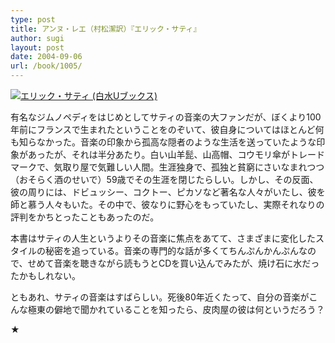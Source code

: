 ```yaml
---
type: post
title: アンヌ・レエ（村松潔訳）『エリック・サティ』
author: sugi
layout: post
date: 2004-09-06
url: /book/1005/
---
```

<a href="http://www.amazon.co.jp/exec/obidos/ASIN/4560073716/chezsugi-22/ref=nosim/" onclick="_gaq.push(['_trackEvent', 'outbound-article', 'http://www.amazon.co.jp/exec/obidos/ASIN/4560073716/chezsugi-22/ref=nosim/', '']);" name="amazletlink" target="_blank"><img src="http://i1.wp.com/ec2.images-amazon.com/images/I/41V31VGKP6L.SL160.jpg?w=660" alt="エリック・サティ (白水Uブックス)" class="alignleft" data-recalc-dims="1" /></a>

有名なジムノペディをはじめとしてサティの音楽の大ファンだが、ぼくより100年前にフランスで生まれたということをのぞいて、彼自身についてはほとんど何も知らなかった。音楽の印象から孤高な隠者のような生活を送っていたような印象があったが、それは半分あたり。白い山羊髭、山高帽、コウモリ傘がトレードマークで、気取り屋で気難しい人間。生涯独身で、孤独と貧窮にさいなまれつつ（おそらく酒のせいで）59歳でその生涯を閉じたらしい。しかし、その反面、彼の周りには、ドビュッシー、コクトー、ピカソなど著名な人々がいたし、彼を師と慕う人々もいた。その中で、彼なりに野心をもっていたし、実際それなりの評判をかちとったこともあったのだ。

本書はサティの人生というよりその音楽に焦点をあてて、さまざまに変化したスタイルの秘密を追っている。音楽の専門的な話が多くてちんぷんかんぷんなので、せめて音楽を聴きながら読もうとCDを買い込んでみたが、焼け石に水だったかもしれない。

ともあれ、サティの音楽はすばらしい。死後80年近くたって、自分の音楽がこんな極東の僻地で聞かれていることを知ったら、皮肉屋の彼は何というだろう？

★

